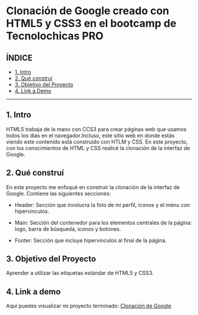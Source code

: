 # Clonación de Google creado con HTML5 y CSS3 en el bootcamp de Tecnolochicas PRO


## **ÍNDICE**

* [1. Intro](https://github.com/Sanby-0c/clonaciongoogle/blob/main/README.md#1-intro)
* [2. Qué construí](https://github.com/Sanby-0c/clonaciongoogle/blob/main/README.md#2-qu%C3%A9-constru%C3%AD)
* [3. Objetivo del Proyecto](https://github.com/Sanby-0c/clonaciongoogle/blob/main/README.md#3-objetivo-del-proyecto)
* [4. Link a Demo](https://github.com/Sanby-0c/clonaciongoogle/blob/main/README.md#4-link-a-demo)

****

## 1. Intro
HTML5 trabaja de la mano con CCS3 para crear páginas web que usamos todos los días en el navegador.Incluso, este sitio web en donde estás viendo este contenido está construido con HTLM y CSS. En este proyecto, con los conocimientos de HTML y CSS realicé la clonación de la interfaz de Google.

## 2. Qué construí
En este proyecto me enfoqué en construir la clonación de la interfaz de Google.
Contiene las siguientes secciones:

* Header: Sección que involucra la foto de mi perfil, iconos y el ménu con hipervinculos. 

* Main: Sección del contenedor para los elementos centrales de la página: logo, barra de búsqueda, iconos y botones.

* Footer: Sección que incluye hipervinculos al final de la página. 

## 3. Objetivo del Proyecto
Aprender a utilizar las etiquetas estándar de HTML5 y CSS3.

## 4. Link a demo
Aquí puedes visualizar mi proyecto terminado: [Clonación de Google](#)
